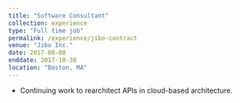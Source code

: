 ```yaml
---
title: "Software Consultant"
collection: experience
type: "Full time job"
permalink: /experience/jibo-contract
venue: "Jibo Inc."
date: 2017-08-08
enddate: 2017-10-30
location: "Boston, MA"
---
```

<ul>
<li>Continuing work to rearchitect APIs in cloud-based architecture.</li>
</ul>
<!-- Heading 1 -->
<!-- ====== -->

<!-- Heading 2 -->
<!-- ====== -->

<!-- Heading 3 -->
<!-- ====== -->
